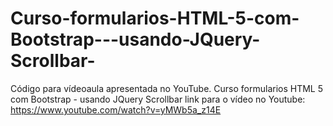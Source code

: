 # Curso-formularios-HTML-5-com-Bootstrap---usando-JQuery-Scrollbar-
Código para vídeoaula apresentada no YouTube. Curso formularios HTML 5 com Bootstrap - usando JQuery Scrollbar
link  para o vídeo  no Youtube: https://www.youtube.com/watch?v=yMWb5a_z14E
